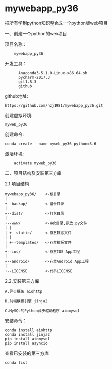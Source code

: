 # mywebapp_py36
把所有学到python知识整合成一个python版web项目

一、创建一个python的web项目

项目名称：
    
        mywebapp_py36

开发工具：
 
          Anaconda3-5.1.0-Linux-x86_64.sh
          pycharm-2017.3
          git1.8.3
          github
github地址:

    https://github.com/nzj1981/mywebapp_py36.git
    
创建虚拟环境:
 
    myweb_py36
    
创建命令:

    conda create --name myweb_py36 python=3.6


激活环境:
      
        activate myweb_py36
    
二、项目结构及安装第三方库


2.1.项目结构


    mywebapp_py36/    <-根目录
    |
    +--backup/        <-备份目录
    |
    +--dist/          <-打包目录
    |
    +--www/           <-Web目录,存放.py文件
    | |
    | +--static/      <-存放静态文件
    | |
    | +--templates/   <-存放模板文件
    |
    +--ios/           <-存放IOS App工程
    |
    +--android/       <-存放Android App工程
    |
    +--LICENSE        <-代码LICENSE
 
    
2.2.安装第三方库

    A.异步框架 aiohttp
    
    B.前端模板引擎 jinja2
    
    C.MySQL的Python异步驱动程序 aiomysql

安装命令：

    conda install aiohttp
    conda install jinja2
    pip install aiomysql
    pip install asyncio
查看已安装的第三方库

    conda list

